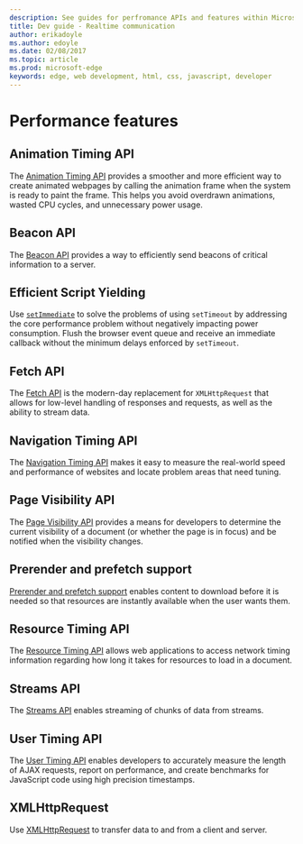 ---description: See guides for perfromance APIs and features within Microsoft Edge like the Animation Timing API.
title: Dev guide - Realtime communication
author: erikadoyle
ms.author: edoyle
ms.date: 02/08/2017
ms.topic: article
ms.prod: microsoft-edge
keywords: edge, web development, html, css, javascript, developer
---# Performance features## Animation Timing APIThe [Animation Timing API](./performance/animation-Timing-API.md) provides a smoother and more efficient way to create animated webpages by calling the animation frame when the system is ready to paint the frame. This helps you avoid overdrawn animations, wasted CPU cycles, and unnecessary power usage.## Beacon APIThe [Beacon API](./performance/beacon-API.md) provides a way to efficiently send beacons of critical information to a server.## Efficient Script YieldingUse [`setImmediate`](./performance/efficient-script-yielding.md) to solve the problems of using `setTimeout` by addressing the core performance problem without negatively impacting power consumption. Flush the browser event queue and receive an immediate callback without the minimum delays enforced by `setTimeout`.## Fetch APIThe [Fetch API](./performance/fetch-API.md) is the modern-day replacement for `XMLHttpRequest` that allows for low-level handling of responses and requests, as well as the ability to stream data.## Navigation Timing APIThe [Navigation Timing API](./performance/navigation-Timing-API.md) makes it easy to measure the real-world speed and performance of websites and locate problem areas that need tuning.## Page Visibility APIThe [Page Visibility API](./performance/page-Visibility-API.md) provides a means for developers to determine the current visibility of a document (or whether the page is in focus) and be notified when the visibility changes.## Prerender and prefetch support[Prerender and prefetch support](./performance/prerender-and-prefetch-support.md) enables content to download before it is needed so that resources are instantly available when the user wants them.## Resource Timing APIThe [Resource Timing API](./performance/resource-Timing-API.md) allows web applications to access network timing information regarding how long it takes for resources to load in a document.## Streams APIThe [Streams API](./performance/streams-API.md) enables streaming of chunks of data from streams.## User Timing APIThe [User Timing API](./performance/user-Timing-API.md) enables developers to accurately measure the length of AJAX requests, report on performance, and create benchmarks for JavaScript code using high precision timestamps.## XMLHttpRequestUse [XMLHttpRequest](./performance/XMLHttpRequest.md) to transfer data to and from a client and server.